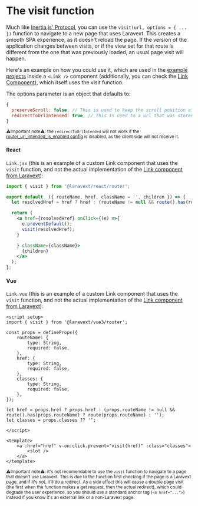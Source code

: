 # The visit function

Much like [Inertia.js' Protocol](https://inertiajs.com/the-protocol), you can use the `visit(url, options = { ... })` function to navigate to a new page that uses Laravext. This creates a smooth SPA experience, as it doesn't reload the page. If the version of the application changes between visits, or if the view set for that route is different from the one that was previously loaded, an usual page visit will happen.

Here's an example on how you could use it, which are used in the [example projects](/before-you-start?id=the-example-projects) inside a `<Link />` component (additionally, you can check the [Link Component](/tools/link-component)), which itself uses the visit function.

The options parameter is an object that defaults to:

```javascript
{
  preserveScroll: false, // This is used to keep the scroll position of the page when navigating back to it
  redirectToUrlIntended: true, // This is used to a url that was stored in the session when being redirected by a middleware, such as the auth middleware
}
```

<sup>⚠️Important note⚠️: the `redirectToUrlIntended` will not work if the [router_url_intended_is_enabled config](/configuration?id=router-url-intended-is-enabled-router_url_intended_is_enabled) is disabled, as the client side will not receive it.</sup>

<!-- tabs:start -->

#### **React**

`Link.jsx` (this is an example of a custom Link component that uses the `visit` function, and not the actual implementation of the [Link component from Laravext](/tools/link-component)):

```jsx
import { visit } from '@laravext/react/router';

export default  ({ routeName, href, className = '', children }) => {
  let resolvedHref = href ? href : (routeName != null && route().has(routeName) ? route(routeName) : '');

  return (
    <a href={resolvedHref} onClick={(e) =>{
      e.preventDefault();
      visit(resolvedHref);
    }

    } className={className}>
      {children}
    </a>
  );
};

```

#### **Vue**

`Link.vue` (this is an example of a custom Link component that uses the `visit` function, and not the actual implementation of the [Link component from Laravext](/tools/link-component)):

```vue
<script setup>
import { visit } from '@laravext/vue3/router';

const props = defineProps({
    routeName: {
        type: String,
        required: false,
    },
    href: {
        type: String,
        required: false,
    },
    classes: {
        type: String,
        required: false,
    },
});

let href = props.href ? props.href : (props.routeName != null && route().has(props.routeName) ? route(props.routeName) : '');
let classes = props.classes ?? '';

</script>

<template>
    <a :href="href" v-on:click.prevent="visit(href)" :class="classes">
        <slot />
    </a>
</template>

```

<!-- tabs:end -->

<sup>⚠️Important note⚠️: it's not recomendable to use the `visit` function to navigate to a page that doesn't use Laravext. This is due to the function first checking if the page is a Laravext page, and if it's not, it'll do a redirect. As a side effect this will cause a double page visit (the first when the function makes a get request, then the actual redirect), which could degrade the user experience, so you should use a standard anchor tag (`<a href="...">`) instead if you know it's an external link or a non-Laravext page.</sup>